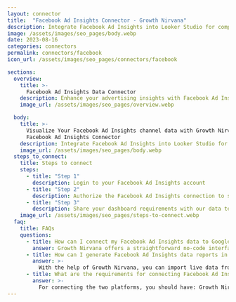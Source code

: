 ```yaml
---
layout: connector
title:  "Facebook Ad Insights Connector - Growth Nirvana"
description: Integrate Facebook Ad Insights into Looker Studio for comprehensive advertising analytics that guide your campaign strategies.
image: /assets/images/seo_pages/body.webp
date: 2023-08-16
categories: connectors
permalink: connectors/facebook
icon_url: /assets/images/seo_pages/connectors/facebook

sections:
  overview:
    title: >-
      Facebook Ad Insights Data Connector
    description: Enhance your advertising insights with Facebook Ad Insights integration. Seamlessly merge ad performance data from Facebook with Looker Studio's analytical prowess, unlocking insights that shape ad strategies, customer engagement, and campaign success.
    image_url: /assets/images/seo_pages/overview.webp

  body:
    title: >-
      Visualize Your Facebook Ad Insights channel data with Growth Nirvana's
      Facebook Ad Insights Connector
    description: Integrate Facebook Ad Insights into Looker Studio for comprehensive advertising analytics that guide your campaign strategies.
    image_url: /assets/images/seo_pages/body.webp
  steps_to_connect:
    title: Steps to connect
    steps:
      - title: "Step 1"
        description: Login to your Facebook Ad Insights account
      - title: "Step 2"
        description: Authorize the Facebook Ad Insights connection to send data to Growth Nirvana
      - title: "Step 3"
        description: Share your dashboard requirements with our data team. We will build the report for you.
    image_url: /assets/images/seo_pages/steps-to-connect.webp
  faq:
    title: FAQs
    questions:
      - title: How can I connect my Facebook Ad Insights data to Google Data Studio/Looker Studio?
        answer: Growth Nirvana offers a straightforward no-code interface to connect to Facebook Ad Insights data sources.
      - title: How can I generate Facebook Ad Insights data reports in Looker Studio?
        answer: >-
          With the help of Growth Nirvana, you can import live data from Facebook Ad Insights into Looker Studio. These data can be viewed in charts, tables, and dashboards to generate branded reports that can be shared instantly.
      - title: What are the requirements for connecting Facebook Ad Insights and Looker Studio?
        answer: >-
          For connecting the two platforms, you should have: Growth Nirvana Account and Facebook Ad Insights Ads Account
---
```

